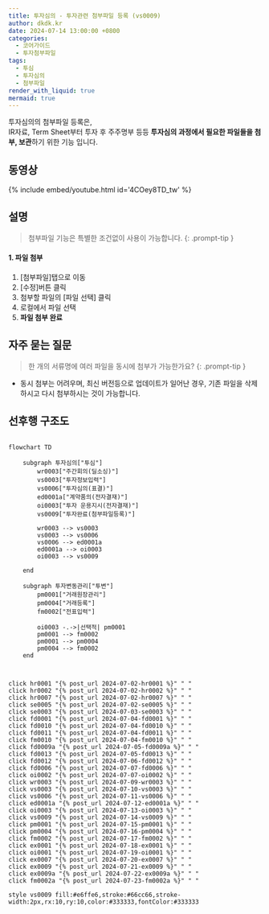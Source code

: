 ```yaml
---
title: 투자심의 - 투자관련 첨부파일 등록 (vs0009)
author: dkdk.kr
date: 2024-07-14 13:00:00 +0800
categories:
  - 코어가이드
  - 투자첨부파일
tags:
  - 투심
  - 투자심의
  - 첨부파일
render_with_liquid: true
mermaid: true
---
```

투자심의의 첨부파일 등록은,\
 IR자료, Term Sheet부터 투자 후 주주명부 등등
**투자심의 과정에서 필요한 파일들을 첨부, 보관**하기 위한 기능 입니다.

## 동영상

{% include embed/youtube.html id='4COey8TD_tw' %}

## 설명
> 첨부파일 기능은 특별한 조건없이 사용이 가능합니다. 
> {: .prompt-tip }
#### 1. 파일 첨부

1. [첨부파일]탭으로 이동
2. [수정]버튼 클릭
3. 첨부할 파일의 [파일 선택] 클릭
4. 로컬에서 파일 선택
5. **파일 첨부 완료**
## 자주 묻는 질문

> 한 개의 서류명에 여러 파일을 동시에 첨부가 가능한가요?
{: .prompt-tip }

- 동시 첨부는 어려우며, 최신 버전등으로 업데이트가 일어난 경우, 기존 파일을 삭제하시고 다시 첨부하시는 것이 가능합니다.


## 선후행 구조도

```mermaid

flowchart TD

    subgraph 투자심의["투심"]
        wr0003["주간회의(딜소싱)"]
        vs0003["투자정보입력"]
        vs0006["투자심의(표결)"]
        ed0001a["계약품의(전자결재)"]
        oi0003["투자 운용지시(전자결재)"]
        vs0009["투자완료(첨부파일등록)"]

        wr0003 --> vs0003
        vs0003 --> vs0006
        vs0006 --> ed0001a
        ed0001a --> oi0003
        oi0003 --> vs0009

    end

    subgraph 투자변동관리["투변"]
        pm0001["거래원장관리"]
        pm0004["거래등록"]
        fm0002["전표입력"]

        oi0003 -.->|선택적| pm0001
        pm0001 --> fm0002
        pm0001 --> pm0004
        pm0004 --> fm0002
    end


    
click hr0001 "{% post_url 2024-07-02-hr0001 %}" " "
click hr0002 "{% post_url 2024-07-02-hr0002 %}" " "
click hr0007 "{% post_url 2024-07-02-hr0007 %}" " "
click se0005 "{% post_url 2024-07-02-se0005 %}" " "
click se0003 "{% post_url 2024-07-03-se0003 %}" " "
click fd0001 "{% post_url 2024-07-04-fd0001 %}" " "
click fd0010 "{% post_url 2024-07-04-fd0010 %}" " "
click fd0011 "{% post_url 2024-07-04-fd0011 %}" " "
click fm0010 "{% post_url 2024-07-04-fm0010 %}" " "
click fd0009a "{% post_url 2024-07-05-fd0009a %}" " "
click fd0013 "{% post_url 2024-07-05-fd0013 %}" " "
click fd0012 "{% post_url 2024-07-06-fd0012 %}" " "
click fd0006 "{% post_url 2024-07-07-fd0006 %}" " "
click oi0002 "{% post_url 2024-07-07-oi0002 %}" " "
click wr0003 "{% post_url 2024-07-09-wr0003 %}" " "
click vs0003 "{% post_url 2024-07-10-vs0003 %}" " "
click vs0006 "{% post_url 2024-07-11-vs0006 %}" " "
click ed0001a "{% post_url 2024-07-12-ed0001a %}" " "
click oi0003 "{% post_url 2024-07-13-oi0003 %}" " "
click vs0009 "{% post_url 2024-07-14-vs0009 %}" " "
click pm0001 "{% post_url 2024-07-15-pm0001 %}" " "
click pm0004 "{% post_url 2024-07-16-pm0004 %}" " "
click fm0002 "{% post_url 2024-07-17-fm0002 %}" " "
click ex0001 "{% post_url 2024-07-18-ex0001 %}" " "
click oi0001 "{% post_url 2024-07-19-oi0001 %}" " "
click ex0007 "{% post_url 2024-07-20-ex0007 %}" " "
click ex0009 "{% post_url 2024-07-21-ex0009 %}" " "
click ex0009a "{% post_url 2024-07-22-ex0009a %}" " "
click fm0002a "{% post_url 2024-07-23-fm0002a %}" " "

style vs0009 fill:#e6ffe6,stroke:#66cc66,stroke-width:2px,rx:10,ry:10,color:#333333,fontColor:#333333


```
